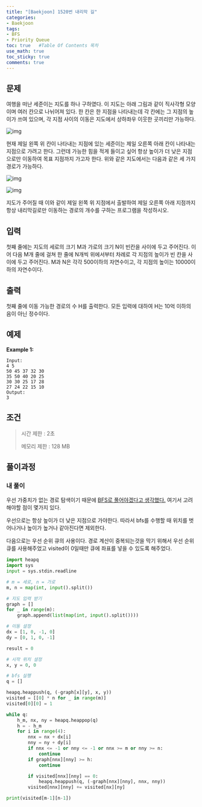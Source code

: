 ```yaml
---
title: "[Baekjoon] 1520번 내리막 길"
categories: 
- Baekjoon
tags:
- BFS
- Priority Queue
toc: true   #Table Of Contents 목차 
use_math: true
toc_sticky: true
comments: true
---
```


## 문제

여행을 떠난 세준이는 지도를 하나 구하였다. 이 지도는 아래 그림과 같이 직사각형 모양이며 여러 칸으로 나뉘어져 있다. 한 칸은 한 지점을 나타내는데 각 칸에는 그 지점의 높이가 쓰여 있으며, 각 지점 사이의 이동은 지도에서 상하좌우 이웃한 곳끼리만 가능하다.

![img](https://www.acmicpc.net/upload/201004/1.PNG)

현재 제일 왼쪽 위 칸이 나타내는 지점에 있는 세준이는 제일 오른쪽 아래 칸이 나타내는 지점으로 가려고 한다. 그런데 가능한 힘을 적게 들이고 싶어 항상 높이가 더 낮은 지점으로만 이동하여 목표 지점까지 가고자 한다. 위와 같은 지도에서는 다음과 같은 세 가지 경로가 가능하다.

![img](https://www.acmicpc.net/upload/201004/2.png)

![img](https://www.acmicpc.net/upload/201004/3.PNG)

지도가 주어질 때 이와 같이 제일 왼쪽 위 지점에서 출발하여 제일 오른쪽 아래 지점까지 항상 내리막길로만 이동하는 경로의 개수를 구하는 프로그램을 작성하시오.

## 입력

첫째 줄에는 지도의 세로의 크기 M과 가로의 크기 N이 빈칸을 사이에 두고 주어진다. 이어 다음 M개 줄에 걸쳐 한 줄에 N개씩 위에서부터 차례로 각 지점의 높이가 빈 칸을 사이에 두고 주어진다. M과 N은 각각 500이하의 자연수이고, 각 지점의 높이는 10000이하의 자연수이다.

## 출력

첫째 줄에 이동 가능한 경로의 수 H를 출력한다. 모든 입력에 대하여 H는 10억 이하의 음이 아닌 정수이다.

## 예제

**Example 1:**

```
Input: 
4 5
50 45 37 32 30
35 50 40 20 25
30 30 25 17 28
27 24 22 15 10
Output: 
3
```

## 조건

> 시간 제한 : 2초
>
> 메모리 제한 : 128 MB

## 풀이과정

### 내 풀이

우선 가중치가 없는 경로 탐색이기 때문에 <u>BFS로 풀어야겠다고 생각했다.</u> 여기서 고려해야할 점이 몇가지 있다. 

우선으로는 항상 높이가 더 낮은 지점으로 가야한다. 따라서 bfs를 수행할 때 위치를 벗어나거나 높이가 높거나 같아진다면 제외한다. 

다음으로는 우선 순위 큐의 사용이다. 경로 계산이 중복되는것을 막기 위해서 우선 순위 큐를 사용해주었고 visited이 0일때만 큐에 좌표를 넣을 수 있도록 해주었다.

```python
import heapq
import sys
input = sys.stdin.readline

# m = 세로, n = 가로
m, n = map(int, input().split())

# 지도 입력 받기
graph = []
for _ in range(m):
    graph.append(list(map(int, input().split())))

# 이동 설정
dx = [1, 0, -1, 0]
dy = [0, 1, 0, -1]

result = 0

# 시작 위치 설정
x, y = 0, 0

# bfs 실행
q = []

heapq.heappush(q, (-graph[x][y], x, y))
visited = [[0] * n for _ in range(m)]
visited[0][0] = 1

while q:
    h_m, nx, ny = heapq.heappop(q)
    h = - h_m
    for i in range(4):
        nnx = nx + dx[i]
        nny = ny + dy[i]
        if nnx <= -1 or nny <= -1 or nnx >= m or nny >= n:
            continue
        if graph[nnx][nny] >= h:
            continue

        if visited[nnx][nny] == 0:
            heapq.heappush(q, (-graph[nnx][nny], nnx, nny))
        visited[nnx][nny] += visited[nx][ny]

print(visited[m-1][n-1])
```
